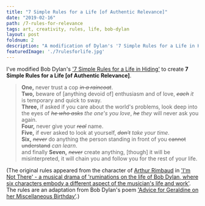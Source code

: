 ```yaml
---
title: "7 Simple Rules for a Life [of Authentic Relevance]"
date: "2019-02-16"
path: /7-rules-for-relevance
tags: art, creativity, rules, life, bob-dylan
layout: post
foldnum: 2
description: "A modification of Dylan's '7 Simple Rules for a Life in Hiding.'"
featuredImage: './7rulesforlife.jpg'
---
```


I've modified Bob Dylan's ['7 Simple Rules for a Life in Hiding'](https://www.youtube.com/watch?v=lY-72EaL0TQ) to create **7 Simple Rules for a Life [of Authentic Relevance]**.

> **One,** never trust a cop *~~in a raincoat~~*. <br/>
> **Two,** beware of [anything devoid of] enthusiasm and of love, *~~each~~* *it* is temporary and quick to sway. <br/>
> **Three,** if asked if you care about the world's problems, look deep into the eyes of *~~he who asks~~* *the one's you love*, *~~he~~* *they* will never ask you again. <br/>
> **Four,** never give your *~~real~~* name. <br/>
> **Five,** if ever asked to look at yourself, *~~don't~~* *take your time*. <br/>
> **Six,** *~~never~~* do anything the person standing in front of you ~~cannot understand~~ *can learn*. <br/>
> and finally **Seven,** *~~never~~* create anything, [though] it will be misinterpreted, it will chain you and follow you for the rest of your life.

(The original rules appeared from the character of [Arthur Rimbaud](https://www.theguardian.com/books/2009/jan/10/arthur-rimbaud-edmund-white) in ['I'm Not There' - a musical drama of 'ruminations on the life of Bob Dylan, where six characters embody a different aspect of the musician's life and work'](https://www.imdb.com/title/tt0368794/). The rules are an adaptation from Bob Dylan's poem ['Advice for Geraldine on her Miscellaneous Birthday'](https://www.deviantart.com/eduarte/journal/Advice-For-Geraldine-On-Her-Miscellaneous-Birthday-236303346).)